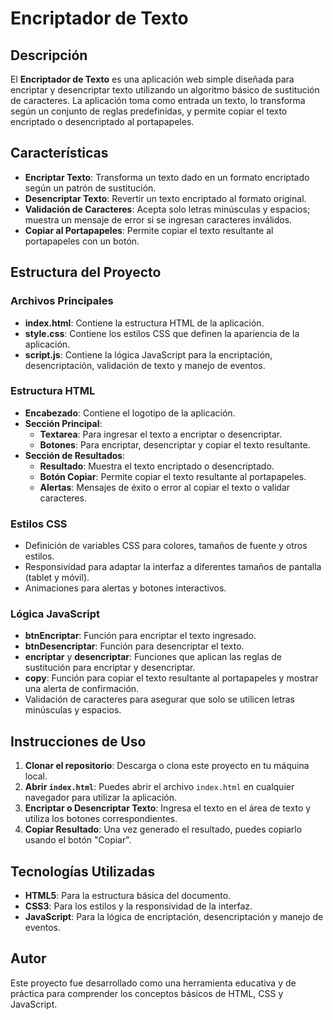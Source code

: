 # Encriptador de Texto

## Descripción

El **Encriptador de Texto** es una aplicación web simple diseñada para encriptar y desencriptar texto utilizando un algoritmo básico de sustitución de caracteres. La aplicación toma como entrada un texto, lo transforma según un conjunto de reglas predefinidas, y permite copiar el texto encriptado o desencriptado al portapapeles.

## Características

- **Encriptar Texto**: Transforma un texto dado en un formato encriptado según un patrón de sustitución.
- **Desencriptar Texto**: Revertir un texto encriptado al formato original.
- **Validación de Caracteres**: Acepta solo letras minúsculas y espacios; muestra un mensaje de error si se ingresan caracteres inválidos.
- **Copiar al Portapapeles**: Permite copiar el texto resultante al portapapeles con un botón.

## Estructura del Proyecto

### Archivos Principales

- **index.html**: Contiene la estructura HTML de la aplicación.
- **style.css**: Contiene los estilos CSS que definen la apariencia de la aplicación.
- **script.js**: Contiene la lógica JavaScript para la encriptación, desencriptación, validación de texto y manejo de eventos.

### Estructura HTML

- **Encabezado**: Contiene el logotipo de la aplicación.
- **Sección Principal**:
  - **Textarea**: Para ingresar el texto a encriptar o desencriptar.
  - **Botones**: Para encriptar, desencriptar y copiar el texto resultante.
- **Sección de Resultados**:
  - **Resultado**: Muestra el texto encriptado o desencriptado.
  - **Botón Copiar**: Permite copiar el texto resultante al portapapeles.
  - **Alertas**: Mensajes de éxito o error al copiar el texto o validar caracteres.

### Estilos CSS

- Definición de variables CSS para colores, tamaños de fuente y otros estilos.
- Responsividad para adaptar la interfaz a diferentes tamaños de pantalla (tablet y móvil).
- Animaciones para alertas y botones interactivos.

### Lógica JavaScript

- **btnEncriptar**: Función para encriptar el texto ingresado.
- **btnDesencriptar**: Función para desencriptar el texto.
- **encriptar** y **desencriptar**: Funciones que aplican las reglas de sustitución para encriptar y desencriptar.
- **copy**: Función para copiar el texto resultante al portapapeles y mostrar una alerta de confirmación.
- Validación de caracteres para asegurar que solo se utilicen letras minúsculas y espacios.

## Instrucciones de Uso

1. **Clonar el repositorio**: Descarga o clona este proyecto en tu máquina local.
2. **Abrir `index.html`**: Puedes abrir el archivo `index.html` en cualquier navegador para utilizar la aplicación.
3. **Encriptar o Desencriptar Texto**: Ingresa el texto en el área de texto y utiliza los botones correspondientes.
4. **Copiar Resultado**: Una vez generado el resultado, puedes copiarlo usando el botón "Copiar".

## Tecnologías Utilizadas

- **HTML5**: Para la estructura básica del documento.
- **CSS3**: Para los estilos y la responsividad de la interfaz.
- **JavaScript**: Para la lógica de encriptación, desencriptación y manejo de eventos.

## Autor

Este proyecto fue desarrollado como una herramienta educativa y de práctica para comprender los conceptos básicos de HTML, CSS y JavaScript.
